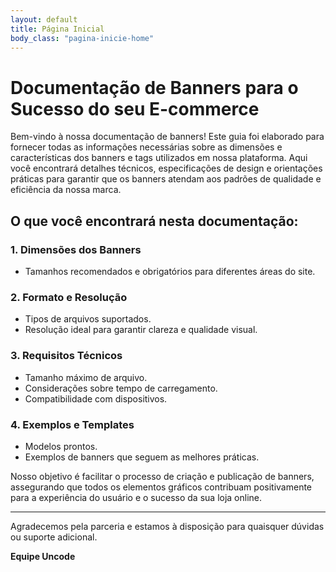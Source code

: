 ```yaml
---
layout: default
title: Página Inicial
body_class: "pagina-inicie-home"
---
```



# Documentação de Banners para o Sucesso do seu E-commerce 

Bem-vindo à nossa documentação de banners! Este guia foi elaborado para fornecer todas as informações necessárias sobre as dimensões e características dos banners e tags utilizados em nossa plataforma. Aqui você encontrará detalhes técnicos, especificações de design e orientações práticas para garantir que os banners atendam aos padrões de qualidade e eficiência da nossa marca.

## O que você encontrará nesta documentação:

### 1. **Dimensões dos Banners**

- Tamanhos recomendados e obrigatórios para diferentes áreas do site.


### 2. **Formato e Resolução**

- Tipos de arquivos suportados.
- Resolução ideal para garantir clareza e qualidade visual.


### 3. **Requisitos Técnicos**
- Tamanho máximo de arquivo.
- Considerações sobre tempo de carregamento.
- Compatibilidade com dispositivos.


### 4. **Exemplos e Templates**
- Modelos prontos.
- Exemplos de banners que seguem as melhores práticas.


Nosso objetivo é facilitar o processo de criação e publicação de banners, assegurando que todos os elementos gráficos contribuam positivamente para a experiência do usuário e o sucesso da sua loja online.

---

Agradecemos pela parceria e estamos à disposição para quaisquer dúvidas ou suporte adicional.

**Equipe Uncode**

